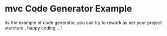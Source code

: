 # mvc Code Generator Example


its the example of code generator, you can try to rework as per your project sturcture , happy coding....!
